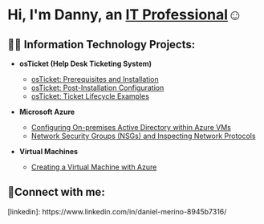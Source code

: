<h1>Hi, I'm Danny, an <a href="https://www.linkedin.com/in/daniel-merino-8945b7316/)">IT Professional</a>☺</h1>

<h2>👨‍💻 Information Technology Projects:</h2>

- <b>osTicket (Help Desk Ticketing System)</b>
  - [osTicket: Prerequisites and Installation](https://github.com/dannymerinoo/osticket-prereqs)
  - [osTicket: Post-Installation Configuration](https://github.com/dannymerinoo/post-install-config)
  - [osTicket: Ticket Lifecycle Examples](https://github.com/dannymerinoo/ticket-lifecycle)
- <b>Microsoft Azure</b>
  - [Configuring On-premises Active Directory within Azure VMs](https://github.com/dannymerinoo/configure-ad)
  - [Network Security Groups (NSGs) and Inspecting Network Protocols](https://github.com/dannymerinoo/azure-network-protocols)
- <b>Virtual Machines</b>

  - [Creating a Virtual Machine with Azure](https://github.com/dannymerinoo/Creating-Virtual-Machine)



<h2>🤳Connect with me:</h2>
[linkedin]: https://www.linkedin.com/in/daniel-merino-8945b7316/

